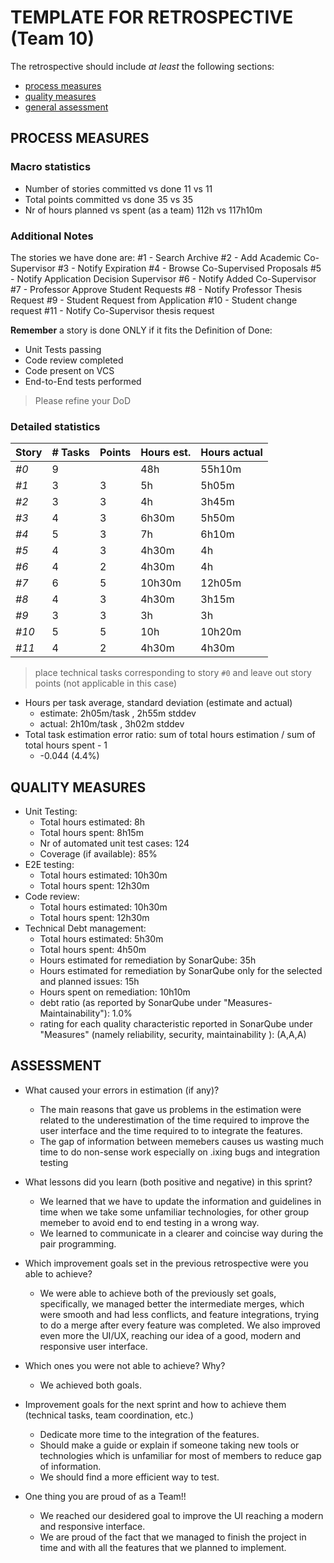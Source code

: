 TEMPLATE FOR RETROSPECTIVE (Team 10)
=====================================

The retrospective should include _at least_ the following
sections:

- [process measures](#process-measures)
- [quality measures](#quality-measures)
- [general assessment](#assessment)

## PROCESS MEASURES 

### Macro statistics

- Number of stories committed vs done   11 vs 11
- Total points committed vs done        35 vs 35
- Nr of hours planned vs spent (as a team)  112h vs 117h10m

### Additional Notes
The stories we have done are:
#1 - Search Archive
#2 - Add Academic Co-Supervisor
#3 - Notify Expiration
#4 - Browse Co-Supervised Proposals
#5 - Notify Application Decision Supervisor
#6 - Notify Added Co-Supervisor
#7 - Professor Approve Student Requests
#8 - Notify Professor Thesis Request
#9 - Student Request from Application
#10 - Student change request
#11 - Notify Co-Supervisor thesis request

**Remember**  a story is done ONLY if it fits the Definition of Done:
 
- Unit Tests passing
- Code review completed
- Code present on VCS
- End-to-End tests performed

> Please refine your DoD 

### Detailed statistics

| Story  | # Tasks   |  Points | Hours est. | Hours actual |
|--------|-----------|---------|------------|--------------|
| _#0_   |     9     |         |     48h    |     55h10m   |
| _#1_   |     3     |    3    |     5h     |     5h05m    |
| _#2_   |     3     |    3    |     4h     |     3h45m    |
| _#3_   |     4     |    3    |    6h30m   |     5h50m    |
| _#4_   |     5     |    3    |     7h     |     6h10m    |
| _#5_   |     4     |    3    |    4h30m   |       4h     |
| _#6_   |     4     |    2    |    4h30m   |       4h     |
| _#7_   |     6     |    5    |   10h30m   |     12h05m   |
| _#8_   |     4     |    3    |    4h30m   |     3h15m    |
| _#9_   |     3     |    3    |     3h     |       3h     |
| _#10_  |     5     |    5    |     10h    |     10h20m   |
| _#11_  |     4     |    2    |    4h30m   |     4h30m    |
   

> place technical tasks corresponding to story `#0` and leave out story points (not applicable in this case)

- Hours per task average, standard deviation (estimate and actual)
    - estimate: 2h05m/task , 2h55m stddev 
    - actual: 2h10m/task , 3h02m stddev 
- Total task estimation error ratio: sum of total hours estimation / sum of total hours spent - 1
    - -0.044 (4.4%)

  
## QUALITY MEASURES 

- Unit Testing:
  - Total hours estimated: 8h
  - Total hours spent: 8h15m
  - Nr of automated unit test cases: 124
  - Coverage (if available): 85%
- E2E testing:
  - Total hours estimated: 10h30m
  - Total hours spent: 12h30m
- Code review: 
  - Total hours estimated: 10h30m
  - Total hours spent: 12h30m
- Technical Debt management:
  - Total hours estimated:  5h30m
  - Total hours spent: 4h50m
  - Hours estimated for remediation by SonarQube: 35h
  - Hours estimated for remediation by SonarQube only for the selected and planned issues: 15h
  - Hours spent on remediation: 10h10m
  - debt ratio (as reported by SonarQube under "Measures-Maintainability"): 1.0%
  - rating for each quality characteristic reported in SonarQube under "Measures" (namely reliability, security, maintainability ): (A,A,A)
  
    
## ASSESSMENT

- What caused your errors in estimation (if any)? 
  - The main reasons that gave us problems in the estimation were related to the underestimation of the time required to improve the user interface and the time required to to integrate the features.
  - The gap of information between memebers causes us wasting much time to do non-sense work especially on .ixing bugs and integration testing
 
- What lessons did you learn (both positive and negative) in this sprint?
  - We learned that we have to update the information and guidelines in time when we take some unfamiliar technologies, for other group memeber to avoid end to end testing in a wrong way.
  - We learned to communicate in a clearer and coincise way during the pair programming.

- Which improvement goals set in the previous retrospective were you able to achieve? 
   - We were able to achieve both of the previously set goals, specifically, we managed better the intermediate merges, which were smooth and had less conflicts, and feature integrations, trying to do a merge after every feature was completed. We also improved even more the UI/UX, reaching our idea of a good, modern and responsive user interface.

- Which ones you were not able to achieve? Why?
  - We achieved both goals.
  
- Improvement goals for the next sprint and how to achieve them (technical tasks, team coordination, etc.)
  - Dedicate more time to the integration of the features.
  - Should make a guide or explain if someone taking new tools or technologies which is unfamiliar for most of members to reduce gap of information.
  - We should find a more efficient way to test.
  
- One thing you are proud of as a Team!!
  - We reached our desidered goal to improve the UI reaching a modern and responsive interface.
  - We are proud of the fact that we managed to finish the project in time and with all the features that we planned to implement.
